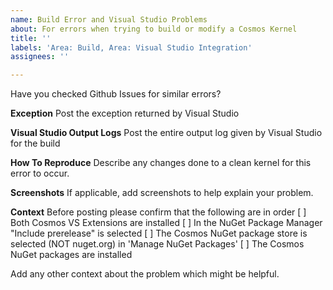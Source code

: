 ```yaml
---
name: Build Error and Visual Studio Problems
about: For errors when trying to build or modify a Cosmos Kernel
title: ''
labels: 'Area: Build, Area: Visual Studio Integration'
assignees: ''

---
```


Have you checked Github Issues for similar errors?

**Exception**
Post the exception returned by Visual Studio

**Visual Studio Output Logs**
Post the entire output log given by Visual Studio for the build

**How To Reproduce**
Describe any changes done to a clean kernel for this error to occur.

**Screenshots**
If applicable, add screenshots to help explain your problem.

**Context**
Before posting please confirm that the following are in order
[ ] Both Cosmos VS Extensions are installed
[ ] In the NuGet Package Manager "Include prerelease" is selected
[ ] The Cosmos NuGet package store is selected (NOT nuget.org) in 'Manage NuGet Packages'
[ ] The Cosmos NuGet packages are installed

Add any other context about the problem which might be helpful.

